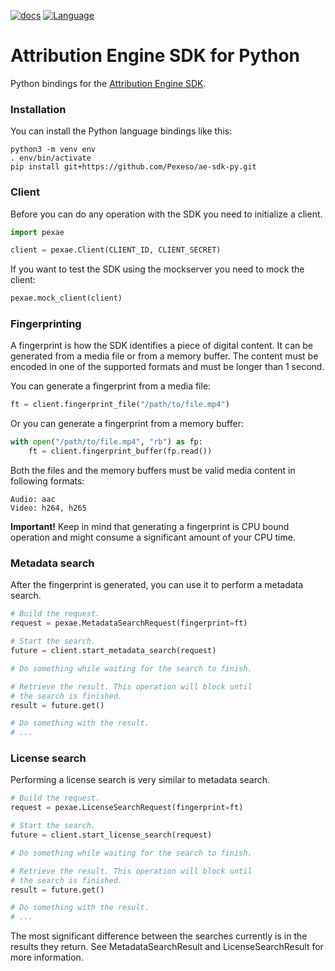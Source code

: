[![docs](https://img.shields.io/badge/docs-reference-blue.svg)](https://docs.ae.pex.com/python/)
[![Language](https://img.shields.io/badge/Language-Python-blue.svg)](https://python.org/)

# Attribution Engine SDK for Python

Python bindings for the [Attribution Engine SDK](https://docs.ae.pex.com).

### Installation

You can install the Python language bindings like this:

```
python3 -m venv env
. env/bin/activate
pip install git+https://github.com/Pexeso/ae-sdk-py.git
```

### Client

Before you can do any operation with the SDK you need to initialize a client.

```python
import pexae

client = pexae.Client(CLIENT_ID, CLIENT_SECRET)
```

If you want to test the SDK using the mockserver you need to mock the client:

```python
pexae.mock_client(client)
```

### Fingerprinting

A fingerprint is how the SDK identifies a piece of digital content.
It can be generated from a media file or from a memory buffer. The
content must be encoded in one of the supported formats and must be
longer than 1 second.

You can generate a fingerprint from a media file:

```python
ft = client.fingerprint_file("/path/to/file.mp4")
```

Or you can generate a fingerprint from a memory buffer:

```python
with open("/path/to/file.mp4", "rb") as fp:
    ft = client.fingerprint_buffer(fp.read())
```

Both the files and the memory buffers must be valid media content in
following formats:

```
Audio: aac
Video: h264, h265
```

**Important!** Keep in mind that generating a fingerprint is CPU bound
operation and might consume a significant amount of your CPU time.


### Metadata search

After the fingerprint is generated, you can use it to perform a metadata search.

```python
# Build the request.
request = pexae.MetadataSearchRequest(fingerprint=ft)

# Start the search.
future = client.start_metadata_search(request)

# Do something while waiting for the search to finish.

# Retrieve the result. This operation will block until
# the search is finished.
result = future.get()

# Do something with the result.
# ...
```


### License search

Performing a license search is very similar to metadata search.

```python
# Build the request.
request = pexae.LicenseSearchRequest(fingerprint=ft)

# Start the search.
future = client.start_license_search(request)

# Do something while waiting for the search to finish.

# Retrieve the result. This operation will block until
# the search is finished.
result = future.get()

# Do something with the result.
# ...
```

The most significant difference between the searches currently is in the
results they return. See MetadataSearchResult and LicenseSearchResult for
more information.

